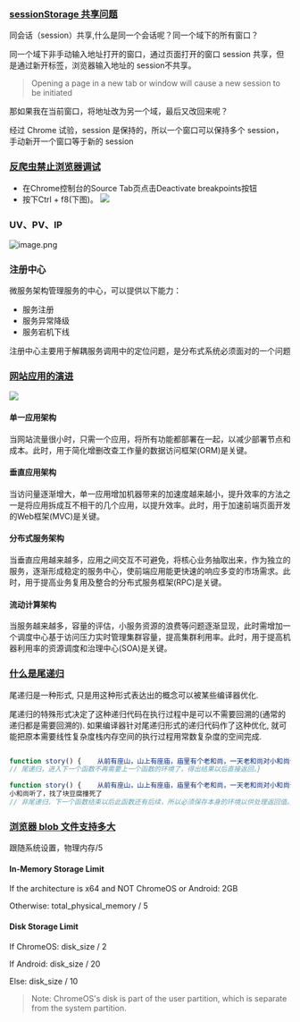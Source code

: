 ### [sessionStorage 共享问题](https://github.com/lmk123/blog/issues/66)
同会话（session）共享,什么是同一个会话呢？同一个域下的所有窗口？

同一个域下非手动输入地址打开的窗口，通过页面打开的窗口 session 共享，但是通过新开标签，浏览器输入地址的 session不共享。

> Opening a page in a new tab or window will cause a new session to be initiated

那如果我在当前窗口，将地址改为另一个域，最后又改回来呢？

经过 Chrome 试验，session 是保持的，所以一个窗口可以保持多个 session，手动新开一个窗口等于新的 session
### [反爬虫禁止浏览器调试](https://segmentfault.com/a/1190000012359015)
* 在Chrome控制台的Source Tab页点击Deactivate breakpoints按钮
* 按下Ctrl + f8(下图)。
![](https://segmentfault.com/img/bVZ1iz?w=841&h=108)
### UV、PV、IP
![image.png](http://images.scar.site/WEBRESOURCEd7627f2a54ac20da2636f803f6097071.png)

### 注册中心
[](https://pic4.zhimg.com/v2-636cdc84e5139cf5380dd38c88c03b97_b.jpg)
微服务架构管理服务的中心，可以提供以下能力：
* 服务注册
* 服务异常降级
* 服务宕机下线

注册中心主要用于解耦服务调用中的定位问题，是分布式系统必须面对的一个问题

### [网站应用的演进](https://dubbo.apache.org/zh/docs/v2.7/user/preface/background/)
![](https://dubbo.apache.org/imgs/user/dubbo-architecture-roadmap.jpg)
#### 单一应用架构
当网站流量很小时，只需一个应用，将所有功能都部署在一起，以减少部署节点和成本。此时，用于简化增删改查工作量的数据访问框架(ORM)是关键。

#### 垂直应用架构
当访问量逐渐增大，单一应用增加机器带来的加速度越来越小，提升效率的方法之一是将应用拆成互不相干的几个应用，以提升效率。此时，用于加速前端页面开发的Web框架(MVC)是关键。

#### 分布式服务架构
当垂直应用越来越多，应用之间交互不可避免，将核心业务抽取出来，作为独立的服务，逐渐形成稳定的服务中心，使前端应用能更快速的响应多变的市场需求。此时，用于提高业务复用及整合的分布式服务框架(RPC)是关键。

#### 流动计算架构
当服务越来越多，容量的评估，小服务资源的浪费等问题逐渐显现，此时需增加一个调度中心基于访问压力实时管理集群容量，提高集群利用率。此时，用于提高机器利用率的资源调度和治理中心(SOA)是关键。


### [什么是尾递归](https://www.zhihu.com/question/20761771)
尾递归是一种形式, 只是用这种形式表达出的概念可以被某些编译器优化.

尾递归的特殊形式决定了这种递归代码在执行过程中是可以不需要回溯的(通常的递归都是需要回溯的). 如果编译器针对尾递归形式的递归代码作了这种优化,
就可能把原本需要线性复杂度栈内存空间的执行过程用常数复杂度的空间完成.

```javascript

function story() {    从前有座山，山上有座庙，庙里有个老和尚，一天老和尚对小和尚讲故事：story()
// 尾递归，进入下一个函数不再需要上一个函数的环境了，得出结果以后直接返回。}

function story() {    从前有座山，山上有座庙，庙里有个老和尚，一天老和尚对小和尚讲故事：story()，
小和尚听了，找了块豆腐撞死了 
// 非尾递归，下一个函数结束以后此函数还有后续，所以必须保存本身的环境以供处理返回值。}
```

### [浏览器 blob 文件支持多大](https://stackoverflow.com/questions/28307789/is-there-any-limitation-on-javascript-max-blob-size)

跟随系统设置，物理内存/5

#### In-Memory Storage Limit

If the architecture is x64 and NOT ChromeOS or Android: 2GB

Otherwise: total_physical_memory / 5

#### Disk Storage Limit

If ChromeOS: disk_size / 2

If Android: disk_size / 20

Else: disk_size / 10

> Note: ChromeOS's disk is part of the user partition, which is separate from the system partition.
